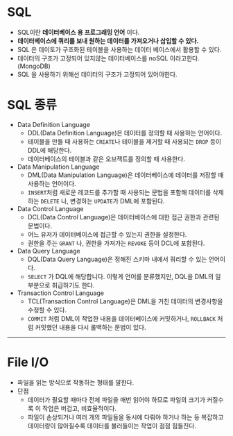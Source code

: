 # SQL

- SQL이란 **데이터베이스 용 프로그래밍 언어** 이다.
- **데이터베이스에 쿼리를 보내 원하는 데이터를 가져오거나 삽입할 수 있다.**
- SQL 은 데이토가 구조화된 테이블을 사용하는 데이터 베이스에서 활용할 수 있다.
- 데이터의 구조가 고정되어 있지않는 데이터베이스를 noSQL 이라고한다.(MongoDB)
- SQL 을 사용하기 위해선 데이터의 구조가 고정되어 있어야한다.

# SQL 종류

- Data Definition Language
  - DDL(Data Definition Language)은 데이터를 정의할 때 사용하는 언어이다.
  - 테이블을 만들 때 사용하는 `CREATE`나 테이블을 제거할 때 사용되는 `DROP` 등이 DDL에 해당한다.
  - 데이터베이스의 테이블과 같은 오브젝트를 정의할 때 사용한다.
- Data Manipulation Language
  - DML(Data Manipulation Language)은 데이터베이스에 데이터를 저장할 때 사용하는 언어이다.
  - `INSERT`처럼 새로운 레코드를 추가할 때 사용되는 문법을 포함해 데이터를 삭제하는 `DELETE` 나, 변경하는 `UPDATE`가 DML에 포함된다.
- Data Control Language
  - DCL(Data Control Language)은 데이터베이스에 대한 접근 권한과 관련된 문법이다.
  - 어느 유저가 데이터베이스에 접근할 수 있는지 권한을 설정한다.
  - 권한을 주는 `GRANT` 나, 권한을 가져가는 `REVOKE` 등이 DCL에 포함된다.
- Data Query Language
  - DQL(Data Query Language)은 정해진 스키마 내에서 쿼리할 수 있는 언어이다.
  - `SELECT` 가 DQL에 해당합니다. 이렇게 언어를 분류했지만, DQL을 DML의 일부분으로 취급하기도 한다.
- Transaction Control Language
  - TCL(Transaction Control Language)은 DML을 거친 데이터의 변경사항을 수정할 수 있다.
  - `COMMIT` 처럼 DML이 작업한 내용을 데이터베이스에 커밋하거나, `ROLLBACK` 처럼 커밋했던 내용을 다시 롤백하는 문법이 있다.

------

# File I/O

- 파일을 읽는 방식으로 작동하는 형태를 말한다.
- 단점
  - 데이터가 필요할 때마다 전체 파일을 매번 읽어야 하므로 파일의 크기가 커질수록 이 작업은 버겁고, 비효율적이다.
  - 파일이 손상되거나 여러 개의 파일들을 동시에 다뤄야 하거나 하는 등 복잡하고 데이터량이 많아질수록 데이터를 불러들이는 작업이 점점 힘들진다.